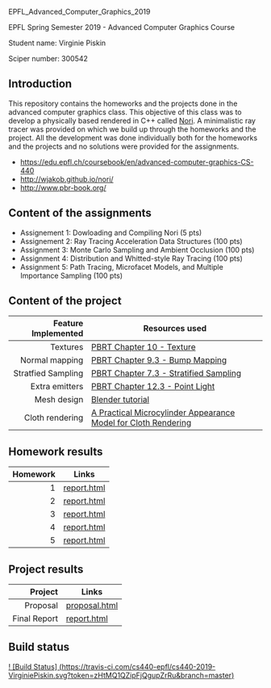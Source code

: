 EPFL_Advanced_Computer_Graphics_2019

EPFL Spring Semester 2019 - Advanced Computer Graphics Course

Student name: Virginie Piskin

Sciper number: 300542

## Introduction

This repository contains the homeworks and the projects done in the advanced
computer graphics class. This objective of this class was to develop a physically
based rendered in C++ called [Nori](http://wjakob.github.io/nori/).
A minimalistic ray tracer was provided on which we build up through the homeworks
and the project. All the development was done individually both for the homeworks
and the projects and no solutions were provided for the assignments.

- https://edu.epfl.ch/coursebook/en/advanced-computer-graphics-CS-440
- http://wjakob.github.io/nori/
- http://www.pbr-book.org/

## Content of the assignments

- Assignement 1: Dowloading and Compiling Nori (5 pts)
- Assignement 2: Ray Tracing Acceleration Data Structures (100 pts)
- Assignment 3: Monte Carlo Sampling and Ambient Occlusion (100 pts)
- Assignment 4: Distribution and Whitted-style Ray Tracing (100 pts)
- Assignment 5: Path Tracing, Microfacet Models, and Multiple Importance Sampling (100 pts)

## Content of the project

| Feature Implemented   |  Resources used
| --------------------: | ---------------------------------------------
| Textures              | [PBRT Chapter 10 - Texture](http://www.pbr-book.org/3ed-2018/Texture.html)
| Normal mapping        | [PBRT Chapter 9.3 - Bump Mapping](http://www.pbr-book.org/3ed-2018/Materials/Bump_Mapping.html)
| Stratfied Sampling    | [PBRT Chapter 7.3 - Stratified Sampling](http://www.pbr-book.org/3ed-2018/Sampling_and_Reconstruction/Stratified_Sampling.html)
| Extra emitters        | [PBRT Chapter 12.3 - Point Light](http://www.pbr-book.org/3ed-2018/Light_Sources/Point_Lights.html)
| Mesh design           | [Blender tutorial](https://www.youtube.com/watch?v=tjY2YXXIel8)
| Cloth rendering       | [A Practical Microcylinder Appearance Model for Cloth Rendering](http://sadeghi.com/a-practical-microcylinder-appearance-model-for-cloth-rendering/)

## Homework results

| Homework   |  Links
| ---------: | ---------------------------------------------
| 1          | [report.html](results/homework-1/report.html)
| 2          | [report.html](results/homework-2/report.html)
| 3          | [report.html](results/homework-3/report.html)
| 4          | [report.html](results/homework-4/report.html)
| 5          | [report.html](results/homework-5/report.html)

## Project results

| Project        |  Links
| -------------: | ---------------------------------------------
| Proposal       | [proposal.html](results/project-proposal/proposal.html)
| Final Report   | [report.html](results/project/report.html)

## Build status

[! [Build Status] (https://travis-ci.com/cs440-epfl/cs440-2019-VirginiePiskin.svg?token=zHtMQ1QZipFjQgupZrRu&branch=master)](https://travis-ci.com/cs440-epfl/cs440-2019-VirginiePiskin)
